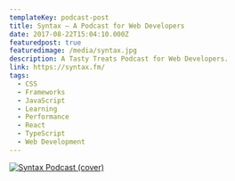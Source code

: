 ```yaml
---
templateKey: podcast-post
title: Syntax — A Podcast for Web Developers
date: 2017-08-22T15:04:10.000Z
featuredpost: true
featuredimage: /media/syntax.jpg
description: A Tasty Treats Podcast for Web Developers.
link: https://syntax.fm/
tags:
  - CSS
  - Frameworks
  - JavaScript
  - Learning
  - Performance
  - React
  - TypeScript
  - Web Development
---
```


[![Syntax Podcast (cover)](/media/syntax.jpg)](https://syntax.fm "Go to Syntax's Podcast website")

